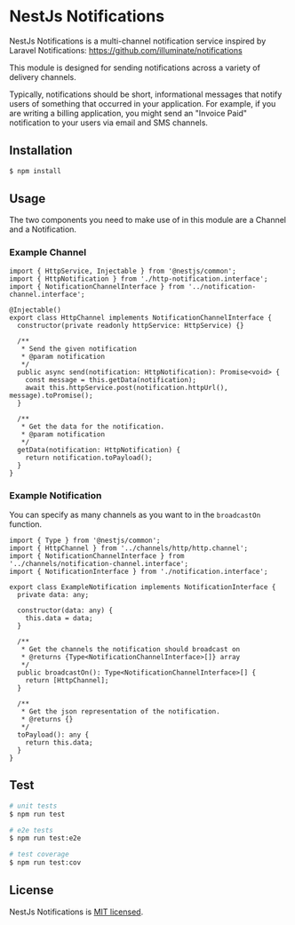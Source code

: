 # NestJs Notifications

NestJs Notifications is a multi-channel notification service inspired by Laravel Notifications: https://github.com/illuminate/notifications

This module is designed for sending notifications across a variety of delivery channels.

Typically, notifications should be short, informational messages that notify users of something that occurred in your application. For example, if you are writing a billing application, you might send an "Invoice Paid" notification to your users via email and SMS channels.

## Installation

```bash
$ npm install
```

## Usage

The two components you need to make use of in this module are a Channel and a Notification.

### Example Channel

```
import { HttpService, Injectable } from '@nestjs/common';
import { HttpNotification } from './http-notification.interface';
import { NotificationChannelInterface } from '../notification-channel.interface';

@Injectable()
export class HttpChannel implements NotificationChannelInterface {
  constructor(private readonly httpService: HttpService) {}

  /**
   * Send the given notification
   * @param notification
   */
  public async send(notification: HttpNotification): Promise<void> {
    const message = this.getData(notification);
    await this.httpService.post(notification.httpUrl(), message).toPromise();
  }

  /**
   * Get the data for the notification.
   * @param notification
   */
  getData(notification: HttpNotification) {
    return notification.toPayload();
  }
}
```

### Example Notification

You can specify as many channels as you want to in the `broadcastOn` function.

```
import { Type } from '@nestjs/common';
import { HttpChannel } from '../channels/http/http.channel';
import { NotificationChannelInterface } from '../channels/notification-channel.interface';
import { NotificationInterface } from './notification.interface';

export class ExampleNotification implements NotificationInterface {
  private data: any;

  constructor(data: any) {
    this.data = data;
  }

  /**
   * Get the channels the notification should broadcast on
   * @returns {Type<NotificationChannelInterface>[]} array
   */
  public broadcastOn(): Type<NotificationChannelInterface>[] {
    return [HttpChannel];
  }

  /**
   * Get the json representation of the notification.
   * @returns {}
   */
  toPayload(): any {
    return this.data;
  }
}
```

## Test

```bash
# unit tests
$ npm run test

# e2e tests
$ npm run test:e2e

# test coverage
$ npm run test:cov
```

## License

NestJs Notifications is [MIT licensed](LICENSE).
